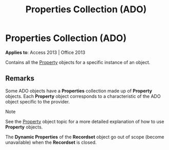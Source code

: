 ﻿---
title: Properties Collection (ADO)
TOCTitle: Properties Collection (ADO)
ms:assetid: 4d662790-1252-c930-e6f9-edf6a38636af
ms:mtpsurl: https://msdn.microsoft.com/en-us/library/JJ249245(v=office.15)
ms:contentKeyID: 48544729
ms.date: 09/18/2015
mtps_version: v=office.15
f1_keywords:
- ado210.chm1231104
f1_categories:
- Office.Version=v15
---

# Properties Collection (ADO)


**Applies to**: Access 2013 | Office 2013

Contains all the [Property](property-object-ado.md) objects for a specific instance of an object.

## Remarks

Some ADO objects have a **Properties** collection made up of **Property** objects. Each **Property** object corresponds to a characteristic of the ADO object specific to the provider.


> [!NOTE]
> <P>See the <A href="property-object-ado.md">Property</A> object topic for a more detailed explanation of how to use <STRONG>Property</STRONG> objects.</P>



The **Dynamic Properties** of the **Recordset** object go out of scope (become unavailable) when the **Recordset** is closed.

